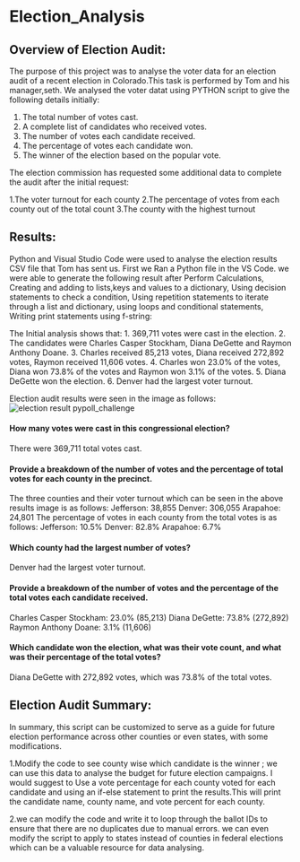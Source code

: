 # Election_Analysis
## Overview of Election Audit: 
The purpose of this project was to analyse the voter data for an election audit of a recent election in Colorado.This task is performed by Tom and his manager,seth. We analysed the voter datat using PYTHON script to give the following details initially:
1.  The total number of votes cast.
2.	A complete list of candidates who received votes.
3.	The number of votes each candidate received.
4.	The percentage of votes each candidate won.
5.	The winner of the election based on the popular vote.

The election commission has requested some additional data to complete the audit after the initial request:

1.The voter turnout for each county
2.The percentage of votes from each county out of the total count
3.The county with the highest turnout

##  Results:
Python and Visual Studio Code were used to analyse the election results CSV file that Tom has sent us. First we Ran a Python file in the VS Code.
 we were able to generate the following result after
 Perform Calculations,
 Creating  and adding to lists,keys and values to a dictionary,
 Using decision statements to check a condition,
 Using repetition statements to iterate through a list and dictionary,
 using loops and conditional statements,
 Writing print statements using f-string:
 
 
 The Initial analysis shows that:
    1. 369,711 votes were cast in the election.
    2. The candidates were
          Charles Casper Stockham, 
          Diana DeGette and 
          Raymon Anthony Doane.
    3. Charles received 85,213 votes,
       Diana received   272,892 votes, 
       Raymon received  11,606 votes.
    4. Charles won 23.0% of the votes,
       Diana won   73.8% of the votes and 
       Raymon won  3.1% of the votes.
    5. Diana DeGette won the election.
    6. Denver had the largest voter turnout.
  
  Election audit results were seen in the image as follows:  
 ![election result pypoll_challenge](https://user-images.githubusercontent.com/96032051/149817336-d7c4aab2-d049-4aeb-af3b-c123fdb68725.png)
 


 


 
 
#### How many votes were cast in this congressional election?
There were 369,711 total votes cast.

#### Provide a breakdown of the number of votes and the percentage of total votes for each county in the precinct.
The three counties and their voter turnout which can be seen in the above results image  is as follows:
Jefferson: 38,855
Denver: 306,055
Arapahoe: 24,801
The percentage of votes in each county from the total votes is as follows:
Jefferson: 10.5%
Denver: 82.8%
Arapahoe: 6.7%

#### Which county had the largest number of votes?
 Denver had the largest voter turnout.


#### Provide a breakdown of the number of votes and the percentage of the total votes each candidate received.
Charles Casper Stockham: 23.0% (85,213)
Diana DeGette: 73.8% (272,892)
Raymon Anthony Doane: 3.1% (11,606)
#### Which candidate won the election, what was their vote count, and what was their percentage of the total votes?

Diana DeGette with 272,892 votes, which was 73.8% of the total votes.


## Election Audit Summary:
In summary, this script can be customized to serve as a guide for future election performance across other counties or even states, with some modifications.

  1.Modify the code to see county wise which candidate is the winner ; we can use this data to analyse the budget for future election campaigns. I would suggest to Use a vote percentage for each county voted for each candidate and using an if-else statement to print the results.This will print the candidate name, county name, and vote percent for each county.
  
  2.we can modify the code and write it to loop through the ballot IDs to ensure that there are no duplicates due to manual errors.
we can even modify the script to apply to states instead of counties in federal elections which can be a valuable resource for data analysing.
